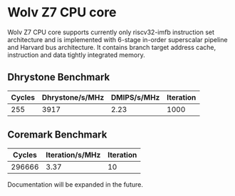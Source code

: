 # Wolv Z7 CPU core #

Wolv Z7 CPU core supports currently only riscv32-imfb instruction set architecture and is implemented with 6-stage in-order superscalar pipeline and Harvard bus architecture. It contains branch target address cache, instruction and data tightly integrated memory.

## Dhrystone Benchmark ##
| Cycles | Dhrystone/s/MHz | DMIPS/s/MHz | Iteration |
| ------ | --------------- | ----------- | --------- |
|    255 |            3917 |        2.23 |      1000 |

## Coremark Benchmark ##
| Cycles | Iteration/s/MHz | Iteration |
| ------ | --------------- | --------- |
| 296666 |            3.37 |        10 |

Documentation will be expanded in the future.
